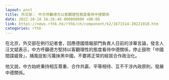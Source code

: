 ```yaml
---
layout: post
title: 外交部： 中方呼籲德方以客觀理性態度看待中德關係
date: 2022-10-18 16:26:48.000000000 +08:00
link: https://news.rthk.hk/rthk/ch/component/k2/1671514-20221018.htm
categories: rthk
---
```


在北京，外交部在例行記者會，回應德國情報部門負責人日前的涉華言論，發言人汪文斌表示，中方呼籲德方堅持以客觀理性的態度看待中德關係，停止鼓吹「中國間諜威脅」，捕風捉影污蔑抹黑中國，不要將正常的經貿合作政治化。

他又說，中方始終秉持相互尊重、合作共贏、平等相待、互不干涉內政原則，發展中德關係。
